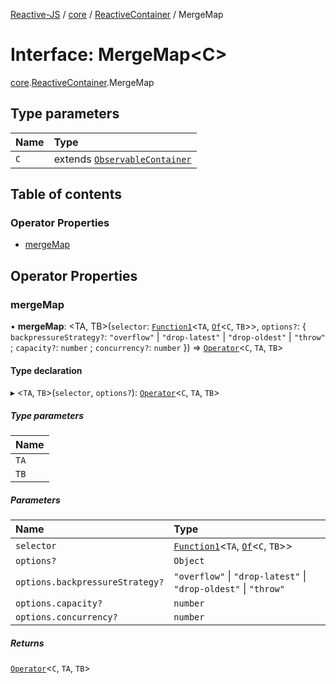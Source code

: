 [Reactive-JS](../README.md) / [core](../modules/core.md) / [ReactiveContainer](../modules/core.ReactiveContainer.md) / MergeMap

# Interface: MergeMap<C\>

[core](../modules/core.md).[ReactiveContainer](../modules/core.ReactiveContainer.md).MergeMap

## Type parameters

| Name | Type |
| :------ | :------ |
| `C` | extends [`ObservableContainer`](core.ObservableContainer.md) |

## Table of contents

### Operator Properties

- [mergeMap](core.ReactiveContainer.MergeMap.md#mergemap)

## Operator Properties

### mergeMap

• **mergeMap**: <TA, TB\>(`selector`: [`Function1`](../modules/functions.md#function1)<`TA`, [`Of`](../modules/core.Container.md#of)<`C`, `TB`\>\>, `options?`: { `backpressureStrategy?`: ``"overflow"`` \| ``"drop-latest"`` \| ``"drop-oldest"`` \| ``"throw"`` ; `capacity?`: `number` ; `concurrency?`: `number`  }) => [`Operator`](../modules/core.Container.md#operator)<`C`, `TA`, `TB`\>

#### Type declaration

▸ <`TA`, `TB`\>(`selector`, `options?`): [`Operator`](../modules/core.Container.md#operator)<`C`, `TA`, `TB`\>

##### Type parameters

| Name |
| :------ |
| `TA` |
| `TB` |

##### Parameters

| Name | Type |
| :------ | :------ |
| `selector` | [`Function1`](../modules/functions.md#function1)<`TA`, [`Of`](../modules/core.Container.md#of)<`C`, `TB`\>\> |
| `options?` | `Object` |
| `options.backpressureStrategy?` | ``"overflow"`` \| ``"drop-latest"`` \| ``"drop-oldest"`` \| ``"throw"`` |
| `options.capacity?` | `number` |
| `options.concurrency?` | `number` |

##### Returns

[`Operator`](../modules/core.Container.md#operator)<`C`, `TA`, `TB`\>
